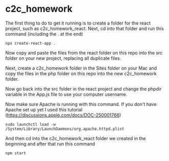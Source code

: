 # c2c_homework
The first thing to do to get it running is to create a folder for the react project, such as c2c_homework_react. 
Next, cd into that folder and run this command (including the . at the end)

    npx create-react-app .
    
Now copy and paste the files from the react folder on this repo into the src folder on your new project, replacing all duplicate files. 

Next, create a c2c_homework folder in the Sites folder on your Mac and copy the files in the php folder on this repo into the new c2c_homework folder.

Now go back into the src folder in the react project and change the phpdir variable in the App.js file to use your computer username. 

Now make sure Apache is running with this command. If you don't have Apache set up yet I used this tutorial (https://discussions.apple.com/docs/DOC-250001766)

    sudo launchctl load -w /System/Library/LaunchDaemons/org.apache.httpd.plist
    
And then cd into the c2c_homework_react folder we created in the beginning and after that run this command

    npm start
